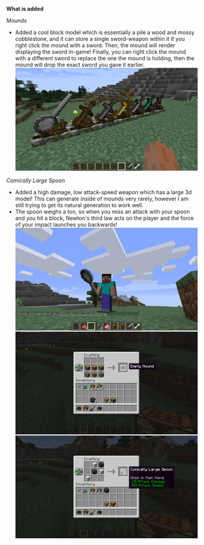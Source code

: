 **What is added**  
  
*Mounds*
- Added a cool block model which is essentially
    a pile a wood and mossy cobblestone, and it can
    store a single sword-weapon within it if you right
    click the mound with a sword. Then, the mound will
    render displaying the sword in-game! Finally,
    you can right click the mound with a different 
    sword to replace the one the mound is holding,
    then the mound will drop the exact sword you gave
    it earlier.  
![Mounds displayed from the front](https://github.com/sebastianmorgan951/ComicallyLargeSpoonMod/blob/main/Pictures/MoundsDisplayed2.png)
  
*Comically Large Spoon*  
- Added a high damage, low attack-speed weapon which
    has a large 3d model! This can generate inside
    of mounds very rarely, however I am still trying
    to get its natural generation to work well.
- The spoon weighs a ton, so when you miss an attack with
your spoon and you hit a block, 
  Newton's third law acts on the player and the 
  force of your impact launches you backwards!
![Comically Large Spoon in hand](https://github.com/sebastianmorgan951/ComicallyLargeSpoonMod/blob/main/Pictures/SpoonFrontView.png)
![Crafting Recipe for an Empty Mound](https://github.com/sebastianmorgan951/ComicallyLargeSpoonMod/blob/main/Pictures/EmptyMoundCrafting.png)
![Crafting Recipe for the Comically Large Spoon](https://github.com/sebastianmorgan951/ComicallyLargeSpoonMod/blob/main/Pictures/SpoonCrafting.png)
